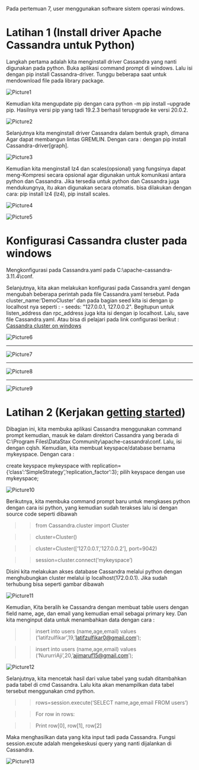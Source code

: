 Pada pertemuan 7, user menggunakan software sistem operasi windows.

# Latihan 1 (Install driver Apache Cassandra untuk Python)

Langkah pertama adalah kita menginstall driver Cassandra yang nanti digunakan pada python. Buka aplikasi command prompt di windows. Lalu isi dengan pip install Cassandra-driver. Tunggu beberapa saat untuk mendownload file pada library package.

![Picture1](Picture1.jpg)

Kemudian kita mengupdate pip dengan cara python -m pip install –upgrade pip. Hasilnya versi pip yang tadi 19.2.3 berhasil terupgrade ke versi 20.0.2.

![Picture2](Picture2.jpg)

Selanjutnya kita menginstall driver Cassandra dalam bentuk graph, dimana Agar dapat membangun lintas GREMLIN. Dengan cara : dengan pip install Cassandra-driver[graph]. 

![Picture3](Picture3.jpg)

Kemudian kita menginstall lz4 dan scales(opsional) yang fungsinya dapat meng-Kompresi secara opsional agar digunakan untuk komunikasi antara python dan Cassandra. Jika tersedia untuk python dan Cassandra juga mendukungnya, itu akan digunakan secara otomatis. bisa dilakukan dengan cara: pip install lz4 (lz4), pip install scales.

![Picture4](Picture4.jpg)

![Picture5](Picture5.jpg)

# Konfigurasi Cassandra cluster pada windows

Mengkonfigurasi pada Cassandra.yaml pada C:\apache-cassandra-3.11.4\conf.

Selanjutnya, kita akan melakukan konfigurasi pada Cassandra.yaml dengan mengubah beberapa perintah pada file Cassandra.yaml tersebut. Pada cluster_name:’DemoCluster’ dan pada bagian seed kita isi dengan ip localhost nya seperti : - seeds: "127.0.0.1, 127.0.0.2". Begitupun untuk listen_address dan rpc_address juga kita isi dengan ip localhost. Lalu, save file Cassandra.yaml. 
Atau bisa di pelajari pada link configurasi berikut : [Cassandra cluster on windows](https://manthapavankumar.wordpress.com/2015/06/20/configuring-multi-node-cassandra-cluster-on-windows-machine/)

![Picture6](Picture6.jpg)

_________________________________________________________

![Picture7](Picture7.jpg)

_________________________________________________________

![Picture8](Picture8.jpg)

_________________________________________________________

![Picture9](Picture9.jpg)

# Latihan 2 (Kerjakan [getting started](https://docs.datastax.com/en/developer/python-driver/3.21/getting_started/))

Dibagian ini, kita membuka aplikasi Cassandra menggunakan command prompt kemudian, masuk ke dalam direktori Cassandra yang berada di C:\Program Files\DataStax Community\apache-cassandra\conf. Lalu, isi dengan cqlsh. Kemudian, kita membuat keyspace/database bernama mykeyspace. Dengan  cara :

create keyspace mykeyspace with replication={‘class’:’SimpleStrategy’,’replication_factor’:3}; pilih keyspace dengan use mykeyspace;

![Picture10](Picture10.jpg)

Berikutnya, kita membuka command prompt baru untuk mengkases python dengan cara isi python, yang kemudian sudah terakses lalu isi dengan source code seperti dibawah

>> from Cassandra.cluster import Cluster

>> cluster=Cluster()

>> cluster=Cluster([‘127.0.0.1’,’127.0.0.2’], port=9042)

>> session=cluster.connect(‘mykeyspace’)

Disini kita melakukan akses database Cassandra melalui python dengan menghubungkan cluster melalui ip localhost(172.0.0.1). Jika sudah terhubung bisa seperti gambar dibawah

![Picture11](Picture11.jpg)

Kemudian, Kita beralih ke Cassandra dengan membuat table users dengan field name, age, dan email yang kemudian email sebagai primary key. Dan kita menginput data untuk menambahkan data dengan cara :

>>insert into users (name,age,email) values (‘latifzulfikar’,19,’latifzulfikar0@gmail.com’);

>>insert into users (name,age,email) values (‘NururriAji’,20,’ajimaruf15@gmail.com’);

![Picture12](Picture12.jpg)

Selanjutnya, kita mencetak hasil dari value tabel yang sudah ditambahkan pada tabel di cmd Cassandra. Lalu kita akan menampilkan data tabel tersebut menggunakan cmd python.

>> rows=session.execute(‘SELECT name,age,email FROM users’) 

>>For row in rows:

>>Print row[0], row[1], row[2]

Maka menghasilkan data yang kita input tadi pada Cassandra. Fungsi session.excute adalah mengekeskusi query yang nanti dijalankan di Cassandra. 

![Picture13](Picture13.jpg)
